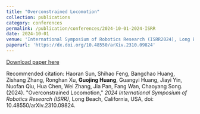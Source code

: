 ```yaml
---
title: "Overconstrained Locomotion"
collection: publications
category: conferences
permalink: /publication/conferences/2024-10-01-2024-ISRR
date: 2024-10-01
venue: 'International Symposium of Robotics Research (ISRR2024), Long Beach, California, USA.'
paperurl: 'https://dx.doi.org/10.48550/arXiv.2310.09824'
---
```

[Download paper here](https://dx.doi.org/10.48550/arXiv.2310.09824)

Recommended citation:  Haoran Sun, Shihao Feng, Bangchao Huang, Zishang Zhang, Ronghan Xu, **Guojing Huang**, Guangyi Huang, Jiayi Yin, Nuofan Qiu, Hua Chen, Wei Zhang, Jia Pan, Fang Wan, Chaoyang Song. (2024). "Overconstrained Locomotion," <i>2024 International Symposium of Robotics Research (ISRR)</i>, Long Beach, California, USA, doi: 10.48550/arXiv.2310.09824. 